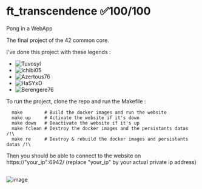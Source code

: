 # ft_transcendence ✅100/100
Pong in a WebApp

The final project of the 42 common core.

I've done this project with these legends :
  - ![Tuvosyl](https://github.com/tuvosyl)
  - ![Ichibi05](https://github.com/Ichibi05)
  - ![Azertous76](https://github.com/Azertous76)
  - ![HaSYxD](https://github.com/HaSYxD)
  - ![Berengere76](https://github.com/Berengere76)

To run the project, clone the repo and run the Makefile :
```shell
  make        # Build the docker images and run the website
  make up     # Activate the website if it's down
  make down   # Deactivate the website if it's up
  make fclean # Destroy the docker images and the persistants datas /!\
  make re     # Destroy & rebuild the docker images and persistants datas /!\
```
Then you should be able to connect to the website on https://"your_ip":6942/ (replace "your_ip" by your actual private ip address)
##

![image](https://github.com/user-attachments/assets/402b335e-9b25-4d88-b582-ca23d4761353)
